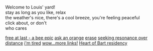 Welcome to Louis' yard!  
stay as long as you like, relax  
the weather's nice, there's a cool breeze, you're feeling peaceful  
click about, or don't  
who cares   

<section class="lawn">
 
[free at last - a bee epic](./finallybefree.html)
[ask an orange](./wronganswer.html)
[erase](../erase)
[seeking resonance over distance](../resonance)
[i'm tired](../godiamtired)
[wow...more links!](../links)
[Heart of Bart residency](./heartofbart.html)

</section>

<script>
    document.querySelectorAll('.lawn a').forEach((el) => {
        el.after(aBladeOfGrass());
        scatter(el);
    })
    function aBladeOfGrass(){
        let grass = ["g","r","a","s","s",",,,","'''","...","*","~"]
        let blade = document.createElement('p')
        blade.className = "grass";
        blade.innerHTML = grass[Math.floor(Math.random()*grass.length)]
        scatter(blade);
        return blade    
    }
    function scatter(el){
        el.style.display = "table";
        el.style.width = "auto";
        el.style.position = "relative";
        el.style.left = (Math.random() * (100 - ((el.clientWidth / window.innerWidth)*100))) + "%";
    }
</script>